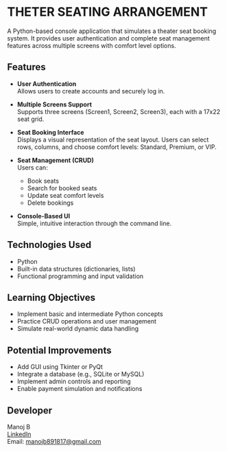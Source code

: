 # THETER SEATING ARRANGEMENT

A Python-based console application that simulates a theater seat booking system. It provides user authentication and complete seat management features across multiple screens with comfort level options.

## Features

- **User Authentication**  
  Allows users to create accounts and securely log in.

- **Multiple Screens Support**  
  Supports three screens (Screen1, Screen2, Screen3), each with a 17x22 seat grid.

- **Seat Booking Interface**  
  Displays a visual representation of the seat layout. Users can select rows, columns, and choose comfort levels: Standard, Premium, or VIP.

- **Seat Management (CRUD)**  
  Users can:
  - Book seats
  - Search for booked seats
  - Update seat comfort levels
  - Delete bookings

- **Console-Based UI**  
  Simple, intuitive interaction through the command line.

## Technologies Used

- Python
- Built-in data structures (dictionaries, lists)
- Functional programming and input validation

## Learning Objectives

- Implement basic and intermediate Python concepts
- Practice CRUD operations and user management
- Simulate real-world dynamic data handling

## Potential Improvements

- Add GUI using Tkinter or PyQt
- Integrate a database (e.g., SQLite or MySQL)
- Implement admin controls and reporting
- Enable payment simulation and notifications

## Developer

Manoj B  
[LinkedIn](https://www.linkedin.com/in/manojb18)  
Email: manojb891817@gmail.com
